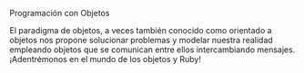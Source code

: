 Programación con Objetos

El paradigma de objetos, a veces también conocido como orientado a objetos nos propone solucionar problemas y modelar nuestra realidad empleando objetos que se comunican entre ellos intercambiando mensajes. ¡Adentrémonos en el mundo de los objetos y Ruby!
